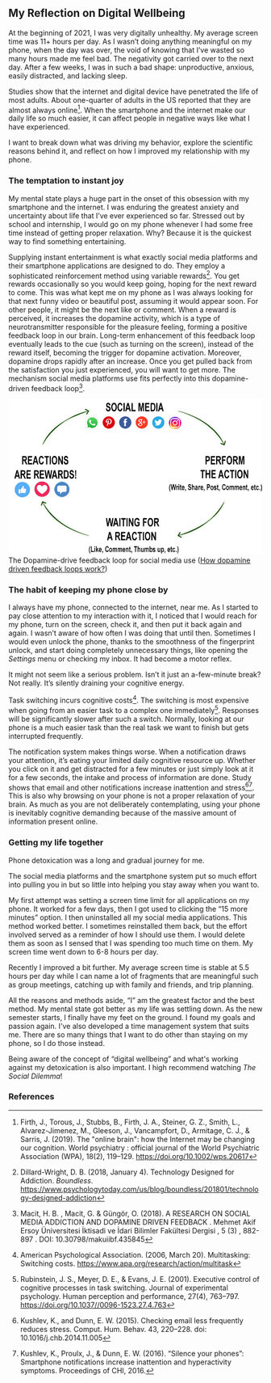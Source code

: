 ## My Reflection on Digital Wellbeing

At the beginning of 2021, I was very digitally unhealthy. My average screen time was 11+ hours per day. As I wasn’t doing anything meaningful on my phone, when the day was over, the void of knowing that I’ve wasted so many hours made me feel bad. The negativity got carried over to the next day. After a few weeks, I was in such a bad shape: unproductive, anxious, easily distracted, and lacking sleep. 

Studies show that the internet and digital device have penetrated the life of most adults. About one-quarter of adults in the US reported that they are almost always online[^1]. When the smartphone and the internet make our daily life so much easier, it can affect people in negative ways like what I have experienced. 

I want to break down what was driving my behavior, explore the scientific reasons behind it, and reflect on how I improved my relationship with my phone.

### The temptation to instant joy

My mental state plays a huge part in the onset of this obsession with my smartphone and the internet. I was enduring the greatest anxiety and uncertainty about life that I’ve ever experienced so far. Stressed out by school and internship, I would go on my phone whenever I had some free time instead of getting proper relaxation. Why? Because it is the quickest way to find something entertaining. 

Supplying instant entertainment is what exactly social media platforms and their smartphone applications are designed to do. They employ a sophisticated reinforcement method using variable rewards[^2]. You get rewards occasionally so you would keep going, hoping for the next reward to come. This was what kept me on my phone as I was always looking for that next funny video or beautiful post, assuming it would appear soon. For other people, it might be the next like or comment. When a reward is perceived, it increases the dopamine activity, which is a type of neurotransmitter responsible for the pleasure feeling, forming a positive feedback loop in our brain. Long-term enhancement of this feedback loop eventually leads to the cue (such as turning on the screen), instead of the reward itself, becoming the trigger for dopamine activation. Moreover, dopamine drops rapidly after an increase. Once you get pulled back from the satisfaction you just experienced, you will want to get more. The mechanism social media platforms use fits perfectly into this dopamine-driven feedback loop[^3].

![Dopamine feedback loop](/resources/how-dopamine-driven-feedback-loops-work.jpg)
The Dopamine-drive feedback loop for social media use ([How dopamine driven feedback loops work?](https://digitash.com/technology/internet/how-dopamine-driven-feedback-loops-work/))

### The habit of keeping my phone close by

I always have my phone, connected to the internet, near me. As I started to pay close attention to my interaction with it, I noticed that I would reach for my phone, turn on the screen, check it, and then put it back again and again. I wasn’t aware of how often I was doing that until then. Sometimes I would even unlock the phone, thanks to the smoothness of the fingerprint unlock, and start doing completely unnecessary things, like opening the *Settings* menu or checking my inbox. It had become a motor reflex.

It might not seem like a serious problem. Isn’t it just an a-few-minute break? Not really. It’s silently draining your cognitive energy.

Task switching incurs cognitive costs[^4]. The switching is most expensive when going from an easier task to a complex one immediately[^5]. Responses will be significantly slower after such a switch. Normally, looking at our phone is a much easier task than the real task we want to finish but gets interrupted frequently.

The notification system makes things worse. When a notification draws your attention, it’s eating your limited daily cognitive resource up. Whether you click on it and get distracted for a few minutes or just simply look at it for a few seconds, the intake and process of information are done. Study shows that email and other notifications increase inattention and stress[^6][^7]. This is also why browsing on your phone is not a proper relaxation of your brain. As much as you are not deliberately contemplating, using your phone is inevitably cognitive demanding because of the massive amount of information present online.

### Getting my life together

Phone detoxication was a long and gradual journey for me. 

The social media platforms and the smartphone system put so much effort into pulling you in but so little into helping you stay away when you want to. 

My first attempt was setting a screen time limit for all applications on my phone. It worked for a few days, then I got used to clicking the “15 more minutes” option. I then uninstalled all my social media applications. This method worked better. I sometimes reinstalled them back, but the effort involved served as a reminder of how I should use them. I would delete them as soon as I sensed that I was spending too much time on them. My screen time went down to 6-8 hours per day.

Recently I improved a bit further. My average screen time is stable at 5.5 hours per day while I can name a lot of fragments that are meaningful such as group meetings, catching up with family and friends, and trip planning.

All the reasons and methods aside, “I” am the greatest factor and the best method. My mental state got better as my life was settling down. As the new semester starts, I finally have my feet on the ground. I found my goals and passion again. I've also developed a time management system that suits me. There are so many things that I want to do other than staying on my phone, so I do those instead.

Being aware of the concept of “digital wellbeing” and what's working against my detoxication is also important. I high recommend watching *The Social Dilemma*! 

### References

[^1]: Firth, J., Torous, J., Stubbs, B., Firth, J. A., Steiner, G. Z., Smith, L., Alvarez-Jimenez, M., Gleeson, J., Vancampfort, D., Armitage, C. J., & Sarris, J. (2019). The "online brain": how the Internet may be changing our cognition. World psychiatry : official journal of the World Psychiatric Association (WPA), 18(2), 119–129. https://doi.org/10.1002/wps.20617
[^2]: Dillard-Wright, D. B. (2018, January 4). Technology Designed for Addiction. *Boundless*. https://www.psychologytoday.com/us/blog/boundless/201801/technology-designed-addiction
[^3]: Macit, H. B. , Macit, G. & Güngör, O. (2018). A RESEARCH ON SOCIAL MEDIA ADDICTION AND DOPAMINE DRIVEN FEEDBACK . Mehmet Akif Ersoy Üniversitesi İktisadi ve İdari Bilimler Fakültesi Dergisi , 5 (3) , 882-897 . DOI: 10.30798/makuiibf.435845
[^4]: American Psychological Association. (2006, March 20). Multitasking: Switching costs. https://www.apa.org/research/action/multitask
[^5]: Rubinstein, J. S., Meyer, D. E., & Evans, J. E. (2001). Executive control of cognitive processes in task switching. Journal of experimental psychology. Human perception and performance, 27(4), 763–797. https://doi.org/10.1037//0096-1523.27.4.763
[^6]: Kushlev, K., and Dunn, E. W. (2015). Checking email less frequently reduces stress. Comput. Hum. Behav. 43, 220–228. doi: 10.1016/j.chb.2014.11.005
[^7]: Kushlev, K., Proulx, J., & Dunn, E. W. (2016). “Silence your phones”: Smartphone notifications increase inattention and hyperactivity symptoms. Proceedings of CHI, 2016.
